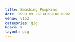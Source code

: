 ```yaml
---
title: Smashing Pumpkins
date: 1993-09-25T18:00:00.000Z
venue: v152
categories: gig
board: 8
layout: gig
---
```


